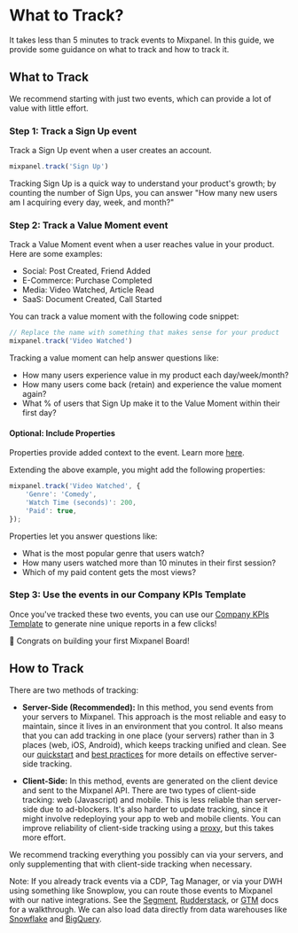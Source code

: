 # What to Track?

It takes less than 5 minutes to track events to Mixpanel. In this guide, we provide some guidance on what to track and how to track it.

## What to Track
We recommend starting with just two events, which can provide a lot of value with little effort.

### Step 1: Track a Sign Up event
Track a Sign Up event when a user creates an account.
```javascript
mixpanel.track('Sign Up')
```

Tracking Sign Up is a quick way to understand your product's growth; by counting the number of Sign Ups, you can answer "How many new users am I acquiring every day, week, and month?"

### Step 2: Track a Value Moment event
Track a Value Moment event when a user reaches value in your product. Here are some examples:
* Social: Post Created, Friend Added
* E-Commerce: Purchase Completed
* Media: Video Watched, Article Read
* SaaS: Document Created, Call Started

You can track a value moment with the following code snippet:
```javascript
// Replace the name with something that makes sense for your product
mixpanel.track('Video Watched')
```

Tracking a value moment can help answer questions like:
* How many users experience value in my product each day/week/month?
* How many users come back (retain) and experience the value moment again?
* What % of users that Sign Up make it to the Value Moment within their first day?

#### Optional: Include Properties
Properties provide added context to the event. Learn more [here](/docs/how-it-works/events-and-properties).

Extending the above example, you might add the following properties:
```javascript
mixpanel.track('Video Watched', {
    'Genre': 'Comedy',
    'Watch Time (seconds)': 200,
    'Paid': true,
});
```

Properties let you answer questions like:
* What is the most popular genre that users watch?
* How many users watched more than 10 minutes in their first session?
* Which of my paid content gets the most views?

### Step 3: Use the events in our Company KPIs Template
Once you've tracked these two events, you can use our [Company KPIs Template](https://mixpanel.com/project?show-event-translator=true) to generate nine unique reports in a few clicks!

🎉 Congrats on building your first Mixpanel Board!

## How to Track
There are two methods of tracking:
* **Server-Side (Recommended):** In this method, you send events from your servers to Mixpanel. This approach is the most reliable and easy to maintain, since it lives in an environment that you control. It also means that you can add tracking in one place (your servers) rather than in 3 places (web, iOS, Android), which keeps tracking unified and clean. See our [quickstart](/docs/tracking/server-side-sdk) and [best practices](/docs/tracking/how-tos/effective-server) for more details on effective server-side tracking.

* **Client-Side:** In this method, events are generated on the client device and sent to the Mixpanel API. There are two types of client-side tracking: web (Javascript) and mobile. This is less reliable than server-side due to ad-blockers. It's also harder to update tracking, since it might involve redeploying your app to web and mobile clients. You can improve reliability of client-side tracking using a [proxy](/docs/tracking/how-tos/tracking-via-proxy), but this takes more effort.

We recommend tracking everything you possibly can via your servers, and only supplementing that with client-side tracking when necessary.

Note: If you already track events via a CDP, Tag Manager, or via your DWH using something like Snowplow, you can route those events to Mixpanel with our native integrations. See the [Segment](https://segment.com/docs/connections/destinations/catalog/actions-mixpanel/), [Rudderstack](https://rudderstack.com/integration/mixpanel/), or [GTM](https://github.com/mixpanel/mixpanel-gtm-template#readme) docs for a walkthrough. We can also load data directly from data warehouses like [Snowflake](/docs/tracking/integrations/snowflake) and [BigQuery](/docs/tracking/integrations/snowflake).

